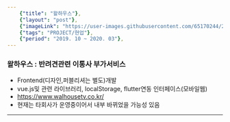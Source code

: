 ```yaml
---
    {"title": "왈하우스"},
    {"layout": "post"},
    {"imageLink": "https://user-images.githubusercontent.com/65170244/222340947-8742f2e7-cfe3-4f5e-bb13-ca043aaaa3a9.png"},
    {"tags": "PROJECT/현업"},
    {"period": "2019. 10 ~ 2020. 03"},
---
```


### 왈하우스 : 반려견관련 이통사 부가서비스

- Frontend(디자인,퍼블리셔는 별도)개발
- vue.js및 관련 라이브러리, localStorage, flutter연동 인터페이스(모바일웹)
- https://www.walhousetv.co.kr/
- 현재는 타회사가 운영중이어서 내부 바뀌었을 가능성 있음

---
